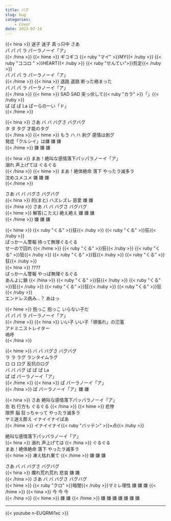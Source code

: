 ```yaml
---
title: バグ
slug: bug
categories:
    - Cover
date: 2023-07-14
---
```


{{< hina >}}
迷子 迷子 真っ只中 さあ  
パ パ パ ラ パーラノーイ「ア」  
{{< /hina >}}
{{< hime >}}
ギコギコ {{< ruby "マイ" >}}MY{{< /ruby >}} {{< ruby "ココロ " >}}HEART{{< /ruby >}} {{< ruby "せんてい">}}剪定{{< /ruby >}}  
パ パ パ ラ パーラノーイ「ア」  
{{< /hime >}}
{{< hina >}}
退路 退路 断った絡まった  
パ パ パ ラ パーラノーイ「ア」  
{{< /hina >}}
{{< hime >}}
SAD SAD 突っ伏して{{< ruby "カラ" >}}「」{{< /ruby >}}  
ぱ ぱ ぱ La ぱーらのーい「ド」  
{{< /hime >}}

{{< hina >}}
さあ バ バ バグさ バグバグ  
タ タ タグ 才能のタグ  
{{< /hina >}}
{{< hime >}}
もう ハ ハ 剥グ 感情は剥グ  
発症「クルシイ」は嫌 嫌 嫌  
{{< /hime >}}
嫌 嫌 嫌  

{{< hina >}}
まあ！絶叫な感情落下パッパラノーイ「ア」  
溺れ 声上げては ぐるぐる  
{{< /hina >}}
{{< hime >}}
まあ！絶体絶命 落下 やったラ滅多ラ  
沈めユメユメ 嫌 嫌 嫌  
{{< /hime >}}

さあ バ バ バグさ バグバグ  
{{< hina >}}
的(まと) ハズレズレ 慈愛 嫌 嫌  
{{< /hina >}}
さあ バ バ バグさ バグバグ  
{{< hime >}}
解答(こたえ) 絶え絶え 嫌 嫌 嫌  
{{< /hime >}}
嫌 嫌 嫌  

{{< hime >}}
{{< ruby "くる" >}}狂{{< /ruby >}} {{< ruby "くる" >}}狂{{< /ruby >}}  
ぱっかーん警報 待って無理ぐるぐる  
せーので回れ 
{{< /hime >}}
{{< ruby "くる" >}}狂{{< /ruby >}} {{< ruby "くる" >}}狂{{< /ruby >}} {{< ruby "くる" >}}狂{{< /ruby >}} {{< ruby "くる" >}}狂{{< /ruby >}}  
{{< hina >}}
ｱｱｱｱ  
ぱっかーん警報 やっぱ無理ぐるぐる  
あんよに鎖 
{{< /hina >}}
{{< ruby "くる" >}}狂{{< /ruby >}} {{< ruby "くる" >}}狂{{< /ruby >}} {{< ruby "くる" >}}狂{{< /ruby >}} {{< ruby "くる" >}}狂{{< /ruby >}}  
エンドレス病み…？ あはっ  

{{< hime >}}
抱っこ 抱っこ いらない子だ  
パ パ パ ラ パーラノーイ「ア」  
{{< /hime >}}
{{< hina >}}
いい子 いい子「頑張れ」の氾濫  
アドミニストレイター  
嗚呼  
{{< /hina >}}

{{< hime >}}
バ バ バグさ バグバグ  
ラ ラ ラグ ランタイムラグ  
ロ ロ ログ 反抗のログ  
バ バ バグ ぱ ぱ ぱ La  
ぱ ぱ パーラノーイ「ア」  
{{< /hime >}}
{{< hina >}}
ぱ パーラノーイ「ア」  
{{< /hina >}}
ぱ パーラノーイ「ア」嫌 嫌  

{{< hina >}}
さあ 絶叫な感情落下パッパラノーイ「ア」  
左 右 行方も ぐるぐる 
{{< /hina >}}
{{< hime >}}
悲惨  
限界 脳 狂っちゃって やったラ滅多ラ  
ヤミ迷え酔え イナイイナイばあ  
{{< /hime >}}
イナイイナイ{{< ruby "バッテン" >}}×点{{< /ruby >}}  

絶叫な感情落下パッパラノーイ「ア」  
{{< hina >}}
溺れ 声上げては 
{{< /hina >}}
ぐるぐる  
まあ！絶体絶命 落下 やったラ滅多ラ  
{{< hime >}}
凍え枯れ果て 
{{< /hime >}}
嫌 嫌 嫌  

さあ バ バ バグさ バグバグ  
{{< hina >}}
爛れ荒れ荒れ 悲哀 嫌 嫌  
{{< /hina >}}
さあ バ バ バグさ バグバグ  
{{< hime >}}
{{< ruby "クロ" >}}暗闇{{< /ruby >}}マミレ理性 嫌 嫌 嫌 
{{< /hime >}}
{{< hina >}}
今 今 今  
{{< /hina >}}
{{< hime >}}
嫌 嫌 
{{< /hime >}}
嫌 嫌 嫌 嫌 嫌 嫌 嫌  

---

{{< youtube n-EUQRMi1xc >}}
